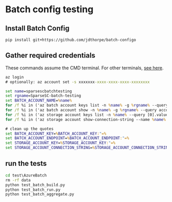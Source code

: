 # Batch config testing

## Install Batch Config

```shell
pip install git+https://github.com/jdthorpe/batch-configo
```

## Gather required credentials

These commands assume the CMD terminal. For other terminals, [see here](https://jdthorpe.github.io/super-batch-docs/create-resources).

```bat
az login
# optionally: az account set -s xxxxxxx-xxxx-xxxx-xxxx-xxxxxxxx

set name=sparsescbatchtesting
set rgname=SparseSC-batch-testing
set BATCH_ACCOUNT_NAME=%name%
for /f %i in ('az batch account keys list -n %name% -g %rgname% --query primary') do @set BATCH_ACCOUNT_KEY=%i
for /f %i in ('az batch account show -n %name% -g %rgname% --query accountEndpoint') do @set BATCH_ACCOUNT_ENDPOINT=%i
for /f %i in ('az storage account keys list -n %name% --query [0].value') do @set STORAGE_ACCOUNT_KEY=%i
for /f %i in ('az storage account show-connection-string --name %name% --query connectionString') do @set STORAGE_ACCOUNT_CONNECTION_STRING=%i

# clean up the quotes
set BATCH_ACCOUNT_KEY=%BATCH_ACCOUNT_KEY:"=%
set BATCH_ACCOUNT_ENDPOINT=%BATCH_ACCOUNT_ENDPOINT:"=%
set STORAGE_ACCOUNT_KEY=%STORAGE_ACCOUNT_KEY:"=%
set STORAGE_ACCOUNT_CONNECTION_STRING=%STORAGE_ACCOUNT_CONNECTION_STRING:"=%
```

## run the tests

```bat
cd test\AzureBatch
rm -rf data
python test_batch_build.py
python test_batch_run.py
python test_batch_aggregate.py
```
